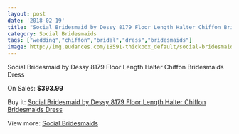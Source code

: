 ```yaml
---
layout: post
date: '2018-02-19'
title: "Social Bridesmaid by Dessy 8179 Floor Length Halter Chiffon Bridesmaids Dress"
category: Social Bridesmaids
tags: ["wedding","chiffon","bridal","dress","bridesmaids"]
image: http://img.eudances.com/18591-thickbox_default/social-bridesmaid-by-dessy-8179-floor-length-halter-chiffon-bridesmaids-dress.jpg
---
```

Social Bridesmaid by Dessy 8179 Floor Length Halter Chiffon Bridesmaids Dress

On Sales: **$393.99**
<a href="https://www.eudances.com/en/social-bridesmaids/5510-social-bridesmaid-by-dessy-8179-floor-length-halter-chiffon-bridesmaids-dress.html"><amp-img layout="responsive" width="600" height="600" src="//img.eudances.com/18591-thickbox_default/social-bridesmaid-by-dessy-8179-floor-length-halter-chiffon-bridesmaids-dress.jpg" alt="Social Bridesmaid by Dessy 8179 Floor Length Halter Chiffon Bridesmaids Dress 0" /></a>
<a href="https://www.eudances.com/en/social-bridesmaids/5510-social-bridesmaid-by-dessy-8179-floor-length-halter-chiffon-bridesmaids-dress.html"><amp-img layout="responsive" width="600" height="600" src="//img.eudances.com/18592-thickbox_default/social-bridesmaid-by-dessy-8179-floor-length-halter-chiffon-bridesmaids-dress.jpg" alt="Social Bridesmaid by Dessy 8179 Floor Length Halter Chiffon Bridesmaids Dress 1" /></a>

Buy it: [Social Bridesmaid by Dessy 8179 Floor Length Halter Chiffon Bridesmaids Dress](https://www.eudances.com/en/social-bridesmaids/5510-social-bridesmaid-by-dessy-8179-floor-length-halter-chiffon-bridesmaids-dress.html "Social Bridesmaid by Dessy 8179 Floor Length Halter Chiffon Bridesmaids Dress")

View more: [Social Bridesmaids](https://www.eudances.com/en/66-Social-Bridesmaids "Social Bridesmaids")